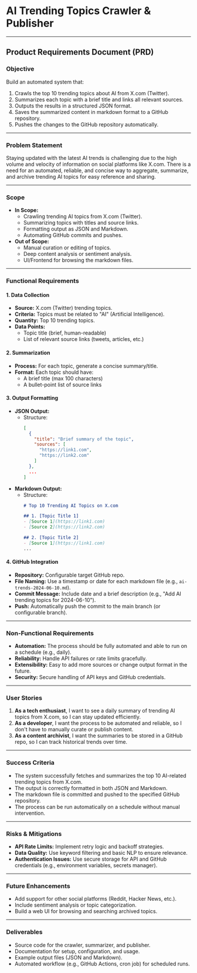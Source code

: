 # AI Trending Topics Crawler & Publisher

---

## Product Requirements Document (PRD)

### Objective

Build an automated system that:
1. Crawls the top 10 trending topics about AI from X.com (Twitter).
2. Summarizes each topic with a brief title and links all relevant sources.
3. Outputs the results in a structured JSON format.
4. Saves the summarized content in markdown format to a GitHub repository.
5. Pushes the changes to the GitHub repository automatically.

---

### Problem Statement

Staying updated with the latest AI trends is challenging due to the high volume and velocity of information on social platforms like X.com. There is a need for an automated, reliable, and concise way to aggregate, summarize, and archive trending AI topics for easy reference and sharing.

---

### Scope

- **In Scope:**
  - Crawling trending AI topics from X.com (Twitter).
  - Summarizing topics with titles and source links.
  - Formatting output as JSON and Markdown.
  - Automating GitHub commits and pushes.
- **Out of Scope:**
  - Manual curation or editing of topics.
  - Deep content analysis or sentiment analysis.
  - UI/Frontend for browsing the markdown files.

---

### Functional Requirements

#### 1. Data Collection

- **Source:** X.com (Twitter) trending topics.
- **Criteria:** Topics must be related to "AI" (Artificial Intelligence).
- **Quantity:** Top 10 trending topics.
- **Data Points:**
  - Topic title (brief, human-readable)
  - List of relevant source links (tweets, articles, etc.)

#### 2. Summarization

- **Process:** For each topic, generate a concise summary/title.
- **Format:** Each topic should have:
  - A brief title (max 100 characters)
  - A bullet-point list of source links

#### 3. Output Formatting

- **JSON Output:**
  - Structure:
    ```json
    [
      {
        "title": "Brief summary of the topic",
        "sources": [
          "https://link1.com",
          "https://link2.com"
        ]
      },
      ...
    ]
    ```
- **Markdown Output:**
  - Structure:
    ```markdown
    # Top 10 Trending AI Topics on X.com

    ## 1. [Topic Title 1]
    - [Source 1](https://link1.com)
    - [Source 2](https://link2.com)

    ## 2. [Topic Title 2]
    - [Source 1](https://link1.com)
    ...
    ```

#### 4. GitHub Integration

- **Repository:** Configurable target GitHub repo.
- **File Naming:** Use a timestamp or date for each markdown file (e.g., `ai-trends-2024-06-10.md`).
- **Commit Message:** Include date and a brief description (e.g., "Add AI trending topics for 2024-06-10").
- **Push:** Automatically push the commit to the main branch (or configurable branch).

---

### Non-Functional Requirements

- **Automation:** The process should be fully automated and able to run on a schedule (e.g., daily).
- **Reliability:** Handle API failures or rate limits gracefully.
- **Extensibility:** Easy to add more sources or change output format in the future.
- **Security:** Secure handling of API keys and GitHub credentials.

---

### User Stories

1. **As a tech enthusiast**, I want to see a daily summary of trending AI topics from X.com, so I can stay updated efficiently.
2. **As a developer**, I want the process to be automated and reliable, so I don't have to manually curate or publish content.
3. **As a content archivist**, I want the summaries to be stored in a GitHub repo, so I can track historical trends over time.

---

### Success Criteria

- The system successfully fetches and summarizes the top 10 AI-related trending topics from X.com.
- The output is correctly formatted in both JSON and Markdown.
- The markdown file is committed and pushed to the specified GitHub repository.
- The process can be run automatically on a schedule without manual intervention.

---

### Risks & Mitigations

- **API Rate Limits:** Implement retry logic and backoff strategies.
- **Data Quality:** Use keyword filtering and basic NLP to ensure relevance.
- **Authentication Issues:** Use secure storage for API and GitHub credentials (e.g., environment variables, secrets manager).

---

### Future Enhancements

- Add support for other social platforms (Reddit, Hacker News, etc.).
- Include sentiment analysis or topic categorization.
- Build a web UI for browsing and searching archived topics.

---

### Deliverables

- Source code for the crawler, summarizer, and publisher.
- Documentation for setup, configuration, and usage.
- Example output files (JSON and Markdown).
- Automated workflow (e.g., GitHub Actions, cron job) for scheduled runs. 
